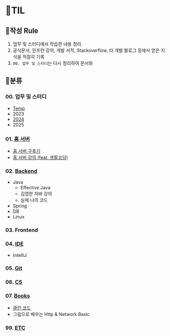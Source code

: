 # 🍈TIL 

## 🍉작성 Rule
1. 업무 및 스터디에서 학습한 내용 정리
2. 공식문서, 인프런 강의, 개발 서적, Stackoverflow, 타 개발 블로그 등에서 얻은 지식을 적절히 기록
3. `00. 업무 및 스터디`는 다시 정리하여 문서화   

## 🍉분류 

### 00. 업무 및 스터디
- [Temp](https://github.com/djdjdddd/TIL/tree/main/00.%20%EC%97%85%EB%AC%B4%20%EB%B0%8F%20%EC%8A%A4%ED%84%B0%EB%94%94/Temp)
- 2023
- [2024](https://github.com/djdjdddd/TIL/tree/main/00.%20%EC%97%85%EB%AC%B4%20%EB%B0%8F%20%EC%8A%A4%ED%84%B0%EB%94%94/2024)
- 2025

### 01. [홈 서버](https://github.com/djdjdddd/TIL/tree/main/01.%20%ED%99%88%20%EC%84%9C%EB%B2%84%20%EA%B5%AC%EC%B6%95%EA%B8%B0)
- [홈 서버 구축기](https://github.com/djdjdddd/TIL/blob/main/01.%20%ED%99%88%20%EC%84%9C%EB%B2%84/%ED%99%88%20%EC%84%9C%EB%B2%84%20%EA%B5%AC%EC%B6%95%20%EA%B3%BC%EC%A0%95.md)
- [홈 서버 강의 (feat. 생활코딩)](https://github.com/djdjdddd/TIL/tree/main/01.%20%ED%99%88%20%EC%84%9C%EB%B2%84/%ED%99%88%20%EC%84%9C%EB%B2%84%20%EA%B0%95%EC%9D%98%20(feat.%20%EC%83%9D%ED%99%9C%EC%BD%94%EB%94%A9))

### 02. [Backend](https://github.com/djdjdddd/TIL/tree/main/02.%20Backend)
- Java
  - Effective Java
  - 김영한 자바 강의
  - 실제 나의 코드
- Spring
- DB
- Linux

### 03. Frontend

### 04. [IDE](https://github.com/djdjdddd/TIL/tree/main/04.%20IDE/IntelliJ)
- IntelliJ

### 05. [Git](https://github.com/djdjdddd/TIL/tree/main/05.%20Git)

### 06. [CS](https://github.com/djdjdddd/TIL/tree/main/06.%20CS)

### 07. [Books](https://github.com/djdjdddd/TIL/tree/main/07.%20Books)
- [클린 코드](https://github.com/djdjdddd/TIL/blob/main/07.%20Books/CleanCode.md)
- 그림으로 배우는 Http & Network Basic

### 99. [ETC](https://github.com/djdjdddd/TIL/tree/main/99.%20ETC)

